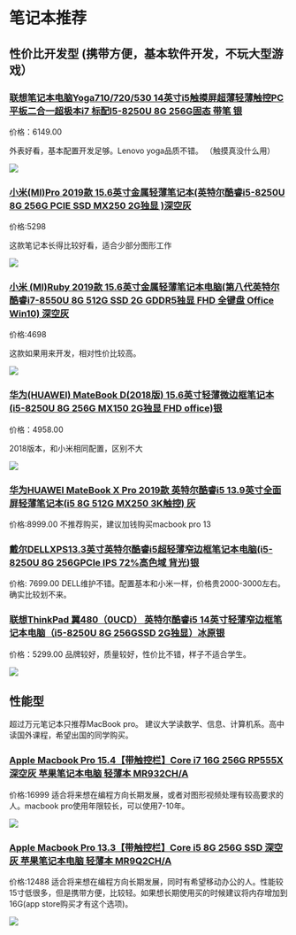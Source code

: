 # 笔记本推荐

## 性价比开发型 (携带方便，基本软件开发，不玩大型游戏）

### [联想笔记本电脑Yoga710/720/530 14英寸i5触摸屏超薄轻薄触控PC平板二合一超极本i7 标配I5-8250U 8G 256G固态 带笔 银](https://item.jd.com/10459739520.html#crumb-wrap)

价格：6149.00

外表好看，基本配置开发足够。Lenovo yoga品质不错。 （触摸真没什么用）


![](http://ossp.pengjunjie.com/mweb/15586744529664.jpg)



### [小米(MI)Pro 2019款 15.6英寸金属轻薄笔记本(英特尔酷睿i5-8250U 8G 256G PCIE SSD MX250 2G独显 )深空灰](https://item.jd.com/100004358010.html#crumb-wrap)

价格:5298 

这款笔记本长得比较好看，适合少部分图形工作

![](http://ossp.pengjunjie.com/mweb/15586745307174.jpg)


### [小米 (MI)Ruby 2019款 15.6英寸金属轻薄笔记本电脑(第八代英特尔酷睿i7-8550U 8G 512G SSD 2G GDDR5独显 FHD 全键盘 Office Win10) 深空灰](https://item.jd.com/100005371484.html#crumb-wrap)

价格:4698 

这款如果用来开发，相对性价比较高。

![](http://ossp.pengjunjie.com/mweb/15586745483530.jpg)


### [华为(HUAWEI) MateBook D(2018版) 15.6英寸轻薄微边框笔记本(i5-8250U 8G 256G MX150 2G独显 FHD office)银](https://item.jd.com/6023686.html#crumb-wrap)

价格：4958.00

2018版本，和小米相同配置，区别不大

![](http://ossp.pengjunjie.com/mweb/15586746488293.jpg)


### [华为HUAWEI MateBook X Pro 2019款 英特尔酷睿i5 13.9英寸全面屏轻薄笔记本(i5 8G 512G MX250 3K触控) 灰](https://item.jd.com/100004538426.html#crumb-wrap)

价格:8999.00
不推荐购买，建议加钱购买macbook pro 13


### [戴尔DELLXPS13.3英寸英特尔酷睿i5超轻薄窄边框笔记本电脑(i5-8250U 8G 256GPCIe IPS 72%高色域 背光)银](https://item.jd.com/5025869.html#crumb-wrap)

价格: 7699.00 
DELL维护不错。配置基本和小米一样，价格贵2000-3000左右。确实比较划不来。

### [联想ThinkPad 翼480（0UCD） 英特尔酷睿i5 14英寸轻薄窄边框笔记本电脑（i5-8250U 8G 256GSSD 2G独显）冰原银](https://item.jd.com/6072614.html#crumb-wrap)

价格：5299.00
品牌较好，质量较好，性价比不错，样子不适合学生。

![](http://ossp.pengjunjie.com/mweb/15586746710693.jpg)


## 性能型 

超过万元笔记本只推荐MacBook pro。
建议大学读数学、信息、计算机系。高中读国外课程，希望出国的同学购买。

### [Apple Macbook Pro 15.4【带触控栏】Core i7 16G 256G RP555X 深空灰 苹果笔记本电脑 轻薄本 MR932CH/A](https://item.jd.com/7842699.html#crumb-wrap)

价格:16999
适合将来想在编程方向长期发展，或者对图形视频处理有较高要求的人。macbook pro使用年限较长，可以使用7-10年。

![](http://ossp.pengjunjie.com/mweb/15586747055325.jpg)


### [Apple Macbook Pro 13.3【带触控栏】Core i5 8G 256G SSD 深空灰 苹果笔记本电脑 轻薄本 MR9Q2CH/A](https://item.jd.com/7629588.html#crumb-wrap)

价格:12488
适合将来想在编程方向长期发展，同时有希望移动办公的人。性能较15寸低很多，但是携带方便，比较轻。如果想长期使用买的时候建议将内存增加到16G(app store购买才有这个选项)。

![](http://ossp.pengjunjie.com/mweb/15586747203587.jpg)
